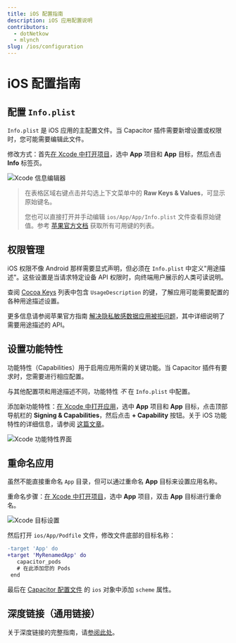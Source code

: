 ```yaml
---
title: iOS 配置指南
description: iOS 应用配置说明
contributors:
  - dotNetkow
  - mlynch
slug: /ios/configuration
---
```


# iOS 配置指南

## 配置 `Info.plist`

`Info.plist` 是 iOS 应用的主配置文件。当 Capacitor 插件需要新增设置或权限时，您可能需要编辑此文件。

修改方式：首先[在 Xcode 中打开项目](/main/ios/index.md#opening-the-ios-project)，选中 **App** 项目和 **App** 目标，然后点击 **Info** 标签页。

![Xcode 信息编辑器](../../../../static/img/v3/docs/ios/xcode-info-editor.png)

> 在表格区域右键点击并勾选上下文菜单中的 **Raw Keys & Values**，可显示原始键名。
>
> 您也可以直接打开并手动编辑 `ios/App/App/Info.plist` 文件查看原始键值。参考 [苹果官方文档](https://developer.apple.com/library/archive/documentation/General/Reference/InfoPlistKeyReference/Introduction/Introduction.html) 获取所有可用键的列表。

## 权限管理

iOS 权限不像 Android 那样需要显式声明，但必须在 `Info.plist` 中定义"用途描述"。这些设置是当请求特定设备 API 权限时，向终端用户展示的人类可读说明。

查阅 [Cocoa Keys](https://developer.apple.com/library/content/documentation/General/Reference/InfoPlistKeyReference/Articles/CocoaKeys.html) 列表中包含 `UsageDescription` 的键，了解应用可能需要配置的各种用途描述设置。

更多信息请参阅苹果官方指南 [解决隐私敏感数据应用被拒问题](https://developer.apple.com/library/content/qa/qa1937/_index.html)，其中详细说明了需要用途描述的 API。

## 设置功能特性

功能特性（Capabilities）用于启用应用所需的关键功能。当 Capacitor 插件有要求时，您需要进行相应配置。

与其他配置项和用途描述不同，功能特性 _不_ 在 `Info.plist` 中配置。

添加新功能特性：[在 Xcode 中打开应用](/main/ios/index.md#opening-the-ios-project)，选中 **App** 项目和 **App** 目标，点击顶部导航栏的 **Signing & Capabilities**，然后点击 **+ Capability** 按钮。关于 iOS 功能特性的详细信息，请参阅 [这篇文章](https://developer.apple.com/documentation/xcode/adding_capabilities_to_your_app)。

![Xcode 功能特性界面](../../../../static/img/v3/docs/ios/xcode-capabilities.png)

## 重命名应用

虽然不能直接重命名 `App` 目录，但可以通过重命名 **App** 目标来设置应用名称。

重命名步骤：[在 Xcode 中打开项目](/main/ios/index.md#opening-the-ios-project)，选中 **App** 项目，双击 **App** 目标进行重命名。

![Xcode 目标设置](../../../../static/img/v3/docs/ios/xcode-target.png)

然后打开 `ios/App/Podfile` 文件，修改文件底部的目标名称：

```diff
-target 'App' do
+target 'MyRenamedApp' do
   capacitor_pods
   # 在此添加您的 Pods
 end
```

最后在 [Capacitor 配置文件](/main/reference/config.md#schema) 的 `ios` 对象中添加 `scheme` 属性。

## 深度链接（通用链接）

关于深度链接的完整指南，请[参阅此处](/main/guides/deep-links.md)。